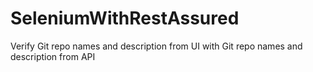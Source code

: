 # SeleniumWithRestAssured
Verify Git repo names and description from UI with Git repo names and description from API
